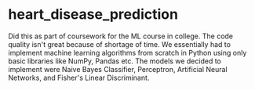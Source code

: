 # heart_disease_prediction
Did this as part of coursework for the ML course in college. The code quality isn't great because of shortage of time. We essentially had to implement machine learning algorithms from scratch in Python using only basic libraries like NumPy, Pandas etc. 
The models we decided to implement were Naive Bayes Classifier, Perceptron, Artificial Neural Networks, and Fisher's Linear Discriminant.
